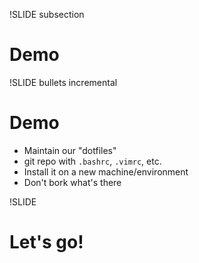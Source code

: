 !SLIDE subsection
# Demo

!SLIDE  bullets incremental
# Demo
* Maintain our "dotfiles"
* git repo with `.bashrc`, `.vimrc`, etc.
* Install it on a new machine/environment
* Don't bork what's there

!SLIDE 
# Let's go!

